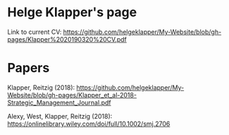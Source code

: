 # Helge Klapper's page

Link to current CV:  https://github.com/helgeklapper/My-Website/blob/gh-pages/Klapper%2020190320%20CV.pdf


# Papers

Klapper, Reitzig (2018): https://github.com/helgeklapper/My-Website/blob/gh-pages/Klapper_et_al-2018-Strategic_Management_Journal.pdf

Alexy, West, Klapper, Reitzig (2018): https://onlinelibrary.wiley.com/doi/full/10.1002/smj.2706


